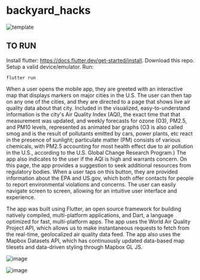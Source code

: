 # backyard_hacks

![template](https://user-images.githubusercontent.com/57076552/182029785-90904944-547c-45c8-bbe2-5c7297eeebf5.png)

## TO RUN
Install flutter: https://docs.flutter.dev/get-started/install. 
Download this repo.
Setup a valid device/emulator.
Run:
```
flutter run
```
When a user opens the mobile app, they are greeted with an interactive map that displays markers on major cities in the U.S. The user can then tap on any one of the cities, and they are directed to a page that shows live air quality data about that city. Included in the visualized, easy-to-understand information is the city's Air Quality Index (AQI), the exact time that that measurement was updated, and weekly forecasts for ozone (O3), PM2.5, and PM10 levels, represented as animated bar graphs (O3 is also called smog and is the result of pollutants emitted by cars, power plants, etc react in the presence of sunlight; particulate matter (PM) consists of various chemicals, with PM2.5 accounting for most health effect due to air pollution in the U.S., according to the U.S. Global Change Research Program.) The app also indicates to the user if the AQI is high and warrants concern. On this page, the app provides a suggestion to seek additional resources from regulatory bodies. When a user taps on this button, they are provided information about the EPA and US.gov, which both offer contacts for people to report environmental violations and concerns. The user can easily navigate screen to screen, allowing for an intuitive user interface and experience.   

The app was built using Flutter, an open source framework for building natively compiled, multi-platform applications, and Dart, a language optimized for fast, multi-platform apps. The app uses the World Air Quality Project API, which allows us to make instantaneous requests to fetch from the real-time, geolocalized air quality data feed. The app also uses the Mapbox Datasets API, which has continuously updated data-based map tilesets and data-driven styling through Mapbox GL JS.

![image](https://github.com/christinazhangstudio/AQEye/assets/57076552/e57abf6f-1a7d-4687-a745-90abc3f18a0b)

![image](https://github.com/christinazhangstudio/AQEye/assets/57076552/ae54caf0-cc68-486b-bb50-6994a4efb2f4)
